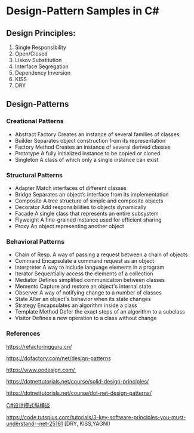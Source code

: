 # Design-Pattern Samples in C#

## Design Principles:
1. Single Responsibility
2. Open/Closed
3. Liskov Substitution
4. Interface Segregation
5. Dependency Inversion
6. KISS
7. DRY

## Design-Patterns


### Creational Patterns

* Abstract Factory	Creates an instance of several families of classes
* Builder	Separates object construction from its representation
* Factory Method	Creates an instance of several derived classes
* Prototype	A fully initialized instance to be copied or cloned
* Singleton	A class of which only a single instance can exist

### Structural Patterns

* Adapter	Match interfaces of different classes
* Bridge	Separates an object’s interface from its implementation
* Composite	A tree structure of simple and composite objects
* Decorator	Add responsibilities to objects dynamically
* Facade	A single class that represents an entire subsystem
* Flyweight	A fine-grained instance used for efficient sharing
* Proxy	An object representing another object

### Behavioral Patterns

* Chain of Resp.	A way of passing a request between a chain of objects
* Command	Encapsulate a command request as an object
* Interpreter	A way to include language elements in a program
* Iterator	Sequentially access the elements of a collection
* Mediator	Defines simplified communication between classes
* Memento	Capture and restore an object's internal state
* Observer	A way of notifying change to a number of classes
* State	Alter an object's behavior when its state changes
* Strategy	Encapsulates an algorithm inside a class
* Template Method	Defer the exact steps of an algorithm to a subclass
* Visitor	Defines a new operation to a class without change

### References

https://refactoringguru.cn/

https://dofactory.com/net/design-patterns

https://www.oodesign.com/ 

https://dotnettutorials.net/course/solid-design-principles/

https://dotnettutorials.net/course/dot-net-design-patterns/

[C#设计模式纵横谈](https://www.bilibili.com/video/BV1kv411x7gz?from=search&seid=8970302507441865537)

https://code.tutsplus.com/tutorials/3-key-software-principles-you-must-understand--net-25161   [DRY, KISS,YAGNI)
